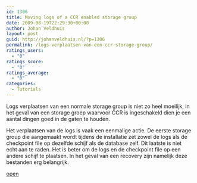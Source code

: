 ```yaml
---
id: 1306
title: Moving logs of a CCR enabled storage group
date: 2009-08-19T22:29:30+00:00
author: Johan Veldhuis
layout: post
guid: http://johanveldhuis.nl/?p=1306
permalink: /logs-verplaatsen-van-een-ccr-storage-group/
ratings_users:
  - "0"
ratings_score:
  - "0"
ratings_average:
  - "0"
categories:
  - Tutorials
---
```

Logs verplaatsen van een normale storage group is niet zo heel moeilijk, in het geval van een storage groep waarvoor CCR is ingeschakeld dien je een aantal dingen goed in de gaten te houden.

Het verplaatsen van de logs is vaak een eenmalige actie. De eerste storage group die aangemaakt wordt tijdens de installatie zet zowel de logs als de checkpoint file op dezelfde schijf als de database zelf. Dit laatste is niet echt aan te raden. Het is beter om de logs en de checkpoint file op een andere schijf te plaatsen. In het geval van een recovery zijn namelijk deze bestanden erg belangrijk.

[open](http://johanveldhuis.nl/?page_id=1292)